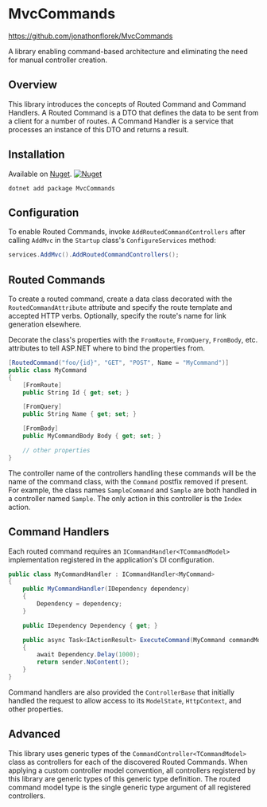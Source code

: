 # MvcCommands

https://github.com/jonathonflorek/MvcCommands

A library enabling command-based architecture and eliminating the need for manual controller creation.

## Overview

This library introduces the concepts of Routed Command and Command Handlers. A Routed Command is a DTO that defines the data to be sent from a client for a number of routes. A Command Handler is a service that processes an instance of this DTO and returns a result.

## Installation

Available on [Nuget](https://www.nuget.org/packages/MvcCommands). [![Nuget](http://img.shields.io/nuget/v/MvcCommands.svg)](https://www.nuget.org/packages/MvcCommands)

`dotnet add package MvcCommands`

## Configuration

To enable Routed Commands, invoke `AddRoutedCommandControllers` after calling `AddMvc` in the `Startup` class's `ConfigureServices` method:

```csharp
services.AddMvc().AddRoutedCommandControllers();
```

## Routed Commands

To create a routed command, create a data class decorated with the `RoutedCommandAttribute` attribute and specify the route template and accepted HTTP verbs. Optionally, specify the route's name for link generation elsewhere.

Decorate the class's properties with the `FromRoute`, `FromQuery`, `FromBody`, etc. attributes to tell ASP.NET where to bind the properties from.

```csharp
[RoutedCommand("foo/{id}", "GET", "POST", Name = "MyCommand")]
public class MyCommand
{
    [FromRoute]
    public String Id { get; set; }

    [FromQuery]
    public String Name { get; set; }

    [FromBody]
    public MyCommandBody Body { get; set; }

    // other properties
}
```

The controller name of the controllers handling these commands will be the name of the command class, with the `Command` postfix removed if present. For example, the class names `SampleCommand` and `Sample` are both handled in a controller named `Sample`. The only action in this controller is the `Index` action.

## Command Handlers

Each routed command requires an `ICommandHandler<TCommandModel>` implementation registered in the application's DI configuration.

```csharp
public class MyCommandHandler : ICommandHandler<MyCommand>
{
    public MyCommandHandler(IDependency dependency)
    {
        Dependency = dependency;
    }

    public IDependency Dependency { get; }

    public async Task<IActionResult> ExecuteCommand(MyCommand commandModel, ControllerBase sender)
    {
        await Dependency.Delay(1000);
        return sender.NoContent();
    }
}
```

Command handlers are also provided the `ControllerBase` that initially handled the request to allow access to its `ModelState`, `HttpContext`, and other properties.

## Advanced

This library uses generic types of the `CommandController<TCommandModel>` class as controllers for each of the discovered Routed Commands. When applying a custom controller model convention, all controllers registered by this library are generic types of this generic type definition. The routed command model type is the single generic type argument of all registered controllers.
